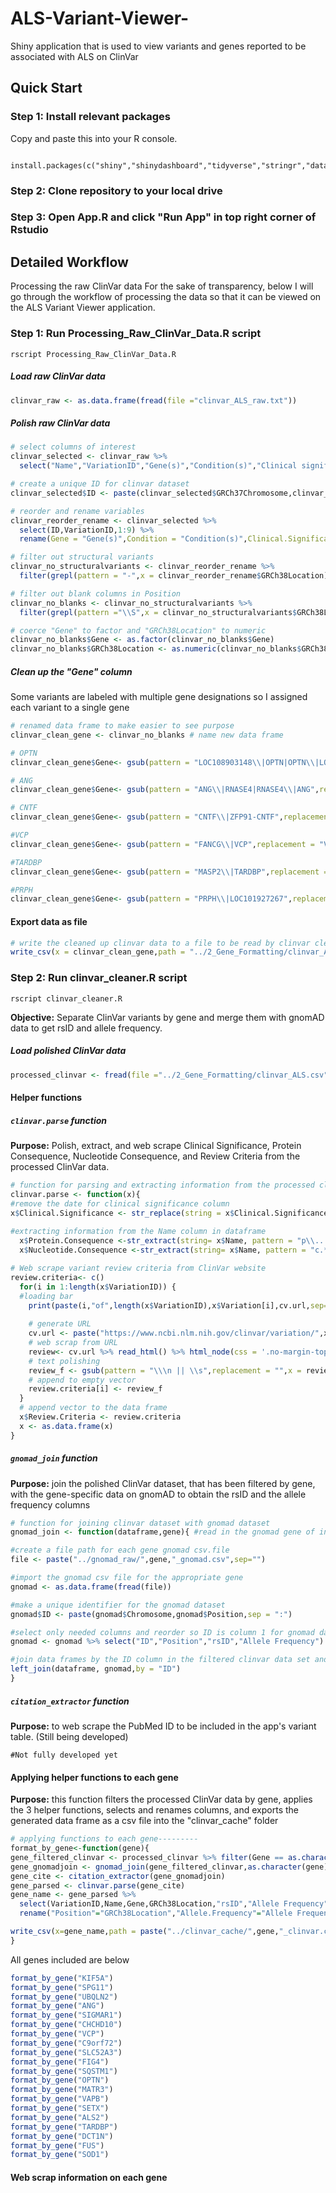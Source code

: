 # ALS-Variant-Viewer-
Shiny application that is used to view variants and genes reported to be associated with ALS on ClinVar
## Quick Start
### Step 1: Install relevant packages 
Copy and paste this into your R console.
```

install.packages(c("shiny","shinydashboard","tidyverse","stringr","data.table","DT","RColorBrewer","plotly"))

```
### Step 2: Clone repository to your local drive 

### Step 3: Open App.R and click "Run App" in top right corner of Rstudio



## Detailed Workflow 
Processing the raw ClinVar data
For the sake of transparency, below I will go through the workflow of processing the data so that it can be viewed on the ALS Variant Viewer application.

### Step 1: Run Processing_Raw_ClinVar_Data.R script
`rscript Processing_Raw_ClinVar_Data.R`
##### Load raw ClinVar data
```R
clinvar_raw <- as.data.frame(fread(file ="clinvar_ALS_raw.txt"))
```
##### Polish raw ClinVar data
```R
# select columns of interest
clinvar_selected <- clinvar_raw %>% 
  select("Name","VariationID","Gene(s)","Condition(s)","Clinical significance (Last reviewed)","GRCh37Chromosome","GRCh37Location","GRCh38Chromosome","GRCh38Location") 

# create a unique ID for clinvar dataset
clinvar_selected$ID <- paste(clinvar_selected$GRCh37Chromosome,clinvar_selected$GRCh37Location,sep=":")

# reorder and rename variables
clinvar_reorder_rename <- clinvar_selected %>% 
  select(ID,VariationID,1:9) %>% 
  rename(Gene = "Gene(s)",Condition = "Condition(s)",Clinical.Significance="Clinical significance (Last reviewed)")

# filter out structural variants
clinvar_no_structuralvariants <- clinvar_reorder_rename %>% 
  filter(grepl(pattern = "-",x = clinvar_reorder_rename$GRCh38Location) != TRUE)

# filter out blank columns in Position
clinvar_no_blanks <- clinvar_no_structuralvariants %>% 
  filter(grepl(pattern ="\\S",x = clinvar_no_structuralvariants$GRCh38Location) == TRUE)

# coerce "Gene" to factor and "GRCh38Location" to numeric
clinvar_no_blanks$Gene <- as.factor(clinvar_no_blanks$Gene)
clinvar_no_blanks$GRCh38Location <- as.numeric(clinvar_no_blanks$GRCh38Location)
```
##### Clean up the "Gene" column
Some variants are labeled with multiple gene designations so I assigned each variant to a single gene
```R
# renamed data frame to make easier to see purpose
clinvar_clean_gene <- clinvar_no_blanks # name new data frame

# OPTN
clinvar_clean_gene$Gene<- gsub(pattern = "LOC108903148\\|OPTN|OPTN\\|LOC108903148",replacement = "OPTN",x=clinvar_clean_gene$Gene)

# ANG
clinvar_clean_gene$Gene<- gsub(pattern = "ANG\\|RNASE4|RNASE4\\|ANG",replacement = "ANG",x=clinvar_clean_gene$Gene)

# CNTF
clinvar_clean_gene$Gene<- gsub(pattern = "CNTF\\|ZFP91-CNTF",replacement = "CNTF",x=clinvar_clean_gene$Gene)

#VCP
clinvar_clean_gene$Gene<- gsub(pattern = "FANCG\\|VCP",replacement = "VCP",x=clinvar_clean_gene$Gene)

#TARDBP
clinvar_clean_gene$Gene<- gsub(pattern = "MASP2\\|TARDBP",replacement = "TARDBP",x=clinvar_clean_gene$Gene)

#PRPH
clinvar_clean_gene$Gene<- gsub(pattern = "PRPH\\|LOC101927267",replacement = "PRPH",x=clinvar_clean_gene$Gene)
```
#### Export data as  file
```R
# write the cleaned up clinvar data to a file to be read by clinvar cleaner
write_csv(x = clinvar_clean_gene,path = "../2_Gene_Formatting/clinvar_ALS.csv")
```
### Step 2: Run clinvar_cleaner.R script
`rscript clinvar_cleaner.R`

**Objective:** Separate ClinVar variants by gene and merge them with gnomAD data to get rsID and allele frequency.

##### Load polished ClinVar data 
```R
processed_clinvar <- fread(file ="../2_Gene_Formatting/clinvar_ALS.csv")
```
#### Helper functions
##### `clinvar.parse` function

**Purpose:** Polish, extract, and web scrape Clinical Significance, Protein Consequence, Nucleotide Consequence, and Review Criteria from the processed ClinVar data.

```R
# function for parsing and extracting information from the processed clinvar data----------
clinvar.parse <- function(x){
#remove the date for clinical significance column
x$Clinical.Significance <- str_replace(string = x$Clinical.Significance,pattern = "\\(.*\\)",replacement = "")
  
#extracting information from the Name column in dataframe
  x$Protein.Consequence <-str_extract(string= x$Name, pattern = "p\\....\\d*...")
  x$Nucleotide.Consequence <-str_extract(string= x$Name, pattern = "c.*>[A,T,G,C]")

# Web scrape variant review criteria from ClinVar website
review.criteria<- c()
  for(i in 1:length(x$VariationID)) {
  #loading bar
    print(paste(i,"of",length(x$VariationID),x$Variation[i],cv.url,sep=" "))
    
    # generate URL
    cv.url <- paste("https://www.ncbi.nlm.nih.gov/clinvar/variation/",x$VariationID[i],"/",sep="")
    # web scrap from URL
    review<- cv.url %>% read_html() %>% html_node(css = '.no-margin-top dd:nth-child(4)') %>% html_text()
    # text polishing
    review_f <- gsub(pattern = "\\\n || \\s",replacement = "",x = review)
    # append to empty vector
    review.criteria[i] <- review_f
  }
  # append vector to the data frame
  x$Review.Criteria <- review.criteria
  x <- as.data.frame(x)
}
```
##### `gnomad_join` function

**Purpose:** join the polished ClinVar dataset, that has been filtered by gene, with the gene-specific data on gnomAD to obtain the rsID and the allele frequency columns
```R
# function for joining clinvar dataset with gnomad dataset
gnomad_join <- function(dataframe,gene){ #read in the gnomad gene of interest

#create a file path for each gene gnomad csv.file
file <- paste("../gnomad_raw/",gene,"_gnomad.csv",sep="")

#import the gnomad csv file for the appropriate gene
gnomad <- as.data.frame(fread(file))

#make a unique identifier for the gnomad dataset
gnomad$ID <- paste(gnomad$Chromosome,gnomad$Position,sep = ":")

#select only needed columns and reorder so ID is column 1 for gnomad data
gnomad <- gnomad %>% select("ID","Position","rsID","Allele Frequency")

#join data frames by the ID column in the filtered clinvar data set and the gnomad dataset
left_join(dataframe, gnomad,by = "ID")
}
```
##### `citation_extractor` function

**Purpose:** to web scrape the PubMed ID to be included in the app's variant table. (Still being developed)
```
#Not fully developed yet
```
#### Applying helper functions to each gene
**Purpose:** this function filters the processed ClinVar data by gene, applies the 3 helper functions,  selects and renames columns, and exports the generated data frame as a csv file into the "clinvar_cache" folder

```R
# applying functions to each gene---------
format_by_gene<-function(gene){
gene_filtered_clinvar <- processed_clinvar %>% filter(Gene == as.character(gene))
gene_gnomadjoin <- gnomad_join(gene_filtered_clinvar,as.character(gene))
gene_cite <- citation_extractor(gene_gnomadjoin)
gene_parsed <- clinvar.parse(gene_cite)
gene_name <- gene_parsed %>% 
  select(VariationID,Name,Gene,GRCh38Location,"rsID","Allele Frequency",Clinical.Significance,Protein.Consequence,Nucleotide.Consequence,Review.Criteria,"Pubmed_ID") %>%
  rename("Position"="GRCh38Location","Allele.Frequency"="Allele Frequency")

write_csv(x=gene_name,path = paste("../clinvar_cache/",gene,"_clinvar.csv",sep=""))
}
```
All genes included are below
```R
format_by_gene("KIF5A")
format_by_gene("SPG11")
format_by_gene("UBQLN2")
format_by_gene("ANG")
format_by_gene("SIGMAR1")
format_by_gene("CHCHD10")
format_by_gene("VCP")
format_by_gene("C9orf72")
format_by_gene("SLC52A3")
format_by_gene("FIG4")
format_by_gene("SQSTM1")
format_by_gene("OPTN")
format_by_gene("MATR3")
format_by_gene("VAPB")
format_by_gene("SETX")
format_by_gene("ALS2")
format_by_gene("TARDBP")
format_by_gene("DCT1N")
format_by_gene("FUS")
format_by_gene("SOD1")
```
#### Web scrap information on each gene


